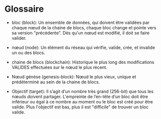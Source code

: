 # Glossaire

- bloc (block): Un ensemble de données, qui doivent être validées par chaque nœud de la chaine de blocs, chaque
  bloc change et pointe vers sa version "précédente". Dès qu'un nœud est modifié, il doit se faire valider.

- nœud (node): Un élément du réseau qui vérifie, valide, crée, et invalide un ou des blocs.

- chaine de blocs (blockchain): Historique le plus long des modifications VALIDES effectuées sur le nœud le plus récent.

- Nœud génèse (genesis-block): Nœud le plus vieux, unique et prédéterminé au sein de la chaine de blocs.

- Objectif (target): Il s’agit d’un nombre très grand (256-bit) que tous les nœuds doivent partager.
  L'empreinte de l’en-tête d’un bloc doit être inférieur ou égal à ce nombre au moment ou le bloc est créé pour être valide.
  Plus l'objectif est bas, plus il est "difficile" de trouver un bloc valide.
